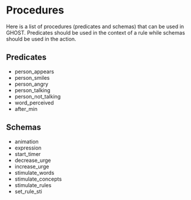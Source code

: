 # Procedures
Here is a list of procedures (predicates and schemas) that can be used in GHOST. Predicates should be used in the context of a rule while schemas should be used in the action.

## Predicates
- person_appears
- person_smiles
- person_angry
- person_talking
- person_not_talking
- word_perceived
- after_min

## Schemas
- animation
- expression
- start_timer
- decrease_urge
- increase_urge
- stimulate_words
- stimulate_concepts
- stimulate_rules
- set_rule_sti

